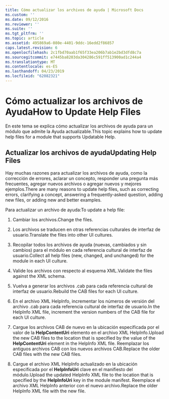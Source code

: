 ```yaml
---
title: Cómo actualizar los archivos de ayuda | Microsoft Docs
ms.custom: ''
ms.date: 09/12/2016
ms.reviewer: ''
ms.suite: ''
ms.tgt_pltfrm: ''
ms.topic: article
ms.assetid: 495869a6-080e-4401-9ddc-16edd2f86857
caps.latest.revision: 6
ms.openlocfilehash: 2c1fbd70aab1f65f33ea206b7ab1e2bd3dfd8c7a
ms.sourcegitcommit: e7445ba8203da304286c591ff513900ad1c244a4
ms.translationtype: MT
ms.contentlocale: es-ES
ms.lasthandoff: 04/23/2019
ms.locfileid: "62082321"
---
```

# <a name="how-to-update-help-files"></a><span data-ttu-id="c0a35-102">Cómo actualizar los archivos de Ayuda</span><span class="sxs-lookup"><span data-stu-id="c0a35-102">How to Update Help Files</span></span>

<span data-ttu-id="c0a35-103">En este tema se explica cómo actualizar los archivos de ayuda para un módulo que admite la Ayuda actualizable.</span><span class="sxs-lookup"><span data-stu-id="c0a35-103">This topic explains how to update help files for a module that supports Updatable Help.</span></span>

## <a name="updating-help-files"></a><span data-ttu-id="c0a35-104">Actualizar los archivos de ayuda</span><span class="sxs-lookup"><span data-stu-id="c0a35-104">Updating Help Files</span></span>

<span data-ttu-id="c0a35-105">Hay muchas razones para actualizar los archivos de ayuda, como la corrección de errores, aclarar un concepto, responder una pregunta más frecuentes, agregar nuevos archivos o agregar nuevos y mejores ejemplos.</span><span class="sxs-lookup"><span data-stu-id="c0a35-105">There are many reasons to update help files, such as correcting errors, clarifying a concept, answering a frequently-asked question, adding new files, or adding new and better examples.</span></span>

<span data-ttu-id="c0a35-106">Para actualizar un archivo de ayuda:</span><span class="sxs-lookup"><span data-stu-id="c0a35-106">To update a help file:</span></span>

1. <span data-ttu-id="c0a35-107">Cambiar los archivos.</span><span class="sxs-lookup"><span data-stu-id="c0a35-107">Change the files.</span></span>

2. <span data-ttu-id="c0a35-108">Los archivos se traducen en otras referencias culturales de interfaz de usuario.</span><span class="sxs-lookup"><span data-stu-id="c0a35-108">Translate the files into other UI cultures.</span></span>

3. <span data-ttu-id="c0a35-109">Recopilar todos los archivos de ayuda (nuevas, cambiados y sin cambios) para el módulo en cada referencia cultural de interfaz de usuario.</span><span class="sxs-lookup"><span data-stu-id="c0a35-109">Collect all help files (new, changed, and unchanged) for the module in each UI culture.</span></span>

4. <span data-ttu-id="c0a35-110">Valide los archivos con respecto al esquema XML.</span><span class="sxs-lookup"><span data-stu-id="c0a35-110">Validate the files against the XML schema.</span></span>

5. <span data-ttu-id="c0a35-111">Vuelva a generar los archivos .cab para cada referencia cultural de interfaz de usuario.</span><span class="sxs-lookup"><span data-stu-id="c0a35-111">Rebuild the CAB files for each UI culture.</span></span>

6. <span data-ttu-id="c0a35-112">En el archivo XML HelpInfo, incrementar los números de versión del archivo .cab para cada referencia cultural de interfaz de usuario.</span><span class="sxs-lookup"><span data-stu-id="c0a35-112">In the HelpInfo XML file, increment the version numbers of the CAB file for each UI culture.</span></span>

7. <span data-ttu-id="c0a35-113">Cargue los archivos CAB de nuevo en la ubicación especificada por el valor de la **HelpContentUri** elemento en el archivo XML HelpInfo.</span><span class="sxs-lookup"><span data-stu-id="c0a35-113">Upload the new CAB files to the location that is specified by the value of the **HelpContentUri** element in the HelpInfo XML file.</span></span> <span data-ttu-id="c0a35-114">Reemplazar los antiguos archivos CAB con los nuevos archivos CAB.</span><span class="sxs-lookup"><span data-stu-id="c0a35-114">Replace the older CAB files with the new CAB files.</span></span>

8. <span data-ttu-id="c0a35-115">Cargue el archivo XML HelpInfo actualizado en la ubicación especificada por el **HelpInfoUri** clave en el manifiesto del módulo.</span><span class="sxs-lookup"><span data-stu-id="c0a35-115">Upload the updated HelpInfo XML file to the location that is specified by the **HelpInfoUri** key in the module manifest.</span></span> <span data-ttu-id="c0a35-116">Reemplace el archivo XML HelpInfo anterior con el nuevo archivo.</span><span class="sxs-lookup"><span data-stu-id="c0a35-116">Replace the older HelpInfo XML file with the new file.</span></span>